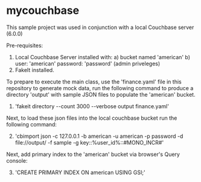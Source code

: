 # mycouchbase

This sample project was used in conjunction with a local Couchbase server (6.0.0)

Pre-requisites:
1. Local Couchbase Server installed with:
 a) bucket named 'american'
 b) user: 'american' password: 'password' (admin priveleges) 
2. FakeIt installed.

To prepare to execute the main class, use the 'finance.yaml' file in this repository to generate mock data, run the following command to produce a directory 'output' with sample JSON files to populate the 'american' bucket.

1. 'fakeit directory --count 3000 --verbose output finance.yaml'

Next, to load these json files into the local couchbase bucket run the following command:

2. 'cbimport json -c 127.0.0.1 -b american -u american -p password -d file://output/ -f sample -g key::%user_id%::#MONO_INCR#'

Next, add primary index to the 'american' bucket via browser's Query console:

3. 'CREATE PRIMARY INDEX ON american USING GSI;'
